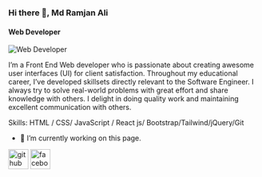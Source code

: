 ### Hi there 👋, Md Ramjan Ali
#### Web Developer
![Web Developer](https://scontent.fdac7-1.fna.fbcdn.net/v/t39.30808-6/298937566_1661184747615045_7312182430172033446_n.jpg?_nc_cat=108&ccb=1-7&_nc_sid=efb6e6&_nc_ohc=njRcv3jVoeAAX_-zUVd&_nc_ht=scontent.fdac7-1.fna&oh=00_AfARarlcmHK3j8ViUcGAk-o5SL5N_dv9DGBX3RGwtriXkw&oe=6579B8E1)

I’m a Front End Web developer who is passionate about creating awesome user interfaces (UI) for client satisfaction. Throughout my educational career, I’ve developed skillsets directly relevant to the Software Engineer. I always try to solve real-world problems with great effort and share knowledge with others. I delight in doing quality work and maintaining excellent communication with others.

Skills: HTML / CSS/ JavaScript / React js/ Bootstrap/Tailwind/jQuery/Git

- 🔭 I’m currently working on this page. 


[<img src='https://cdn.jsdelivr.net/npm/simple-icons@3.0.1/icons/github.svg' alt='github' height='40'>](https://github.com/Ramjanict)  [<img src='https://cdn.jsdelivr.net/npm/simple-icons@3.0.1/icons/facebook.svg' alt='facebook' height='40'>](https://www.facebook.com/mdramjanali1335)  

